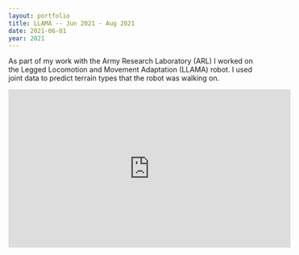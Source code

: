 ```yaml
---
layout: portfolio
title: LLAMA -- Jun 2021 - Aug 2021
date: 2021-06-01
year: 2021
---
```


As part of my work with the Army Research Laboratory (ARL)	 I worked on the Legged Locomotion and Movement Adaptation (LLAMA) robot. I used joint data to predict terrain types that the robot was walking on.

<iframe width='560' height='315' src='https://www.youtube.com/embed/Hm9OMts41TM' frameborder='0' allowfullscreen></iframe>
